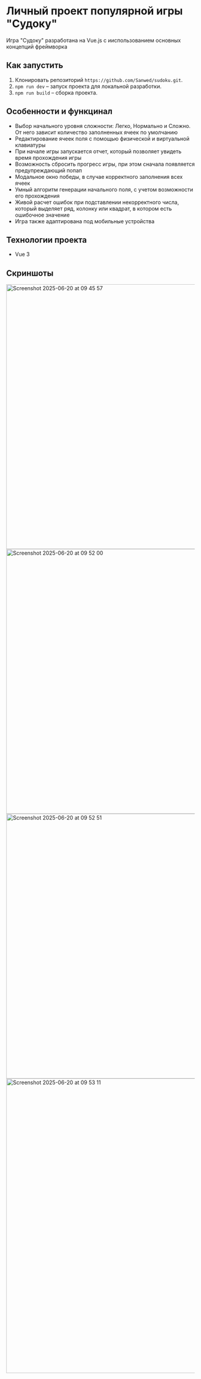 # Личный проект популярной игры "Судоку"
Игра "Судоку" разработана на Vue.js с ииспользованием основных концепций фреймворка

## Как запустить
1. Клонировать репозиторий ``https://github.com/Sanwed/sudoku.git``.
2. ``npm run dev`` – запуск проекта для локальной разработки.
3. ``npm run build`` – сборка проекта.

## Особенности и функцинал
- Выбор начального уровня сложности: Легко, Нормально и Сложно. От него зависит количество заполненных ячеек по умолчанию
- Редактирование ячеек поля с помощью физической и виртуальной клавиатуры
- При начале игры запускается отчет, который позволяет увидеть время прохождения игры
- Возможность сбросить прогресс игры, при этом сначала появляется предупреждающий попап
- Модальное окно победы, в случае корректного заполнения всех ячеек
- Умный алгоритм генерации начального поля, с учетом возможности его прохождения
- Живой расчет ошибок при подставлении некорректного числа, который выделяет ряд, колонку или квадрат, в котором есть ошибочное значение
- Игра также адаптирована под мобильные устройства

## Технологии проекта
- Vue 3

## Скриншоты
<img width="708" alt="Screenshot 2025-06-20 at 09 45 57" src="https://github.com/user-attachments/assets/023657cd-67cd-4f0f-aa82-165ff29d2623" />
<img width="708" alt="Screenshot 2025-06-20 at 09 52 00" src="https://github.com/user-attachments/assets/f1c94333-5654-45d9-9617-d2cdfa90d9ca" />
<img width="708" alt="Screenshot 2025-06-20 at 09 52 51" src="https://github.com/user-attachments/assets/ce46b63f-f3e5-42ce-a353-22220d1395dc" />
<img width="788" alt="Screenshot 2025-06-20 at 09 53 11" src="https://github.com/user-attachments/assets/0328ead0-3a76-4b32-bd16-a733be6b9286" />

